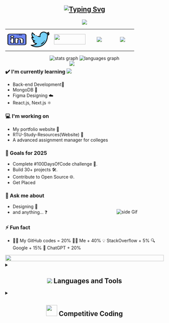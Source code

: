 <h2 align="center">
  <a href= "https://github.com/Aniketyadav05"> <img src = "https://readme-typing-svg.demolab.com?font=Fira+Code&weight=300&size=15&duration=1&center=true&vCenter=true&repeat=false&width=435&lines=%E0%A4%A8%E0%A4%AE%E0%A4%B8%E0%A5%8D%E0%A4%A4%E0%A5%87(Namaste)%F0%9F%99%8F%2C+%E3%83%8A%E3%83%9E%E3%82%B9%E3%83%86%F0%9F%99%8F%2C++I'm+Aniket+Yadav!" alt= "Typing Svg" align="center" /> </a>
</h2>

<p align="center">
  <a href="https://github.com/Aniketyadav05">
    <img src="https://readme-typing-svg.herokuapp.com?font=Shadows+Into+Light&weight=800&pause=1000&color=8227F7&center=true&vCenter=true&width=435&lines=I'm+a+Front-end+Developer;Future+Full-stack+Developer;2%2B+Years+of+Learning+Coding" align="center" /></a>
</p>



<table width="120" align="center">
  <tr>  
    <td align="center" width="60">
      <a href="www.linkedin.com/in/aniketyadav05"><img src="https://raw.githubusercontent.com/8bithemant/8bithemant/master/linkedin.png?raw=true" height="36" width="65"></a>
    </td>
    <td align="center" width="60">
      <a href="https://x.com/AniketYadav05_"><img src="https://raw.githubusercontent.com/8bithemant/8bithemant/master/twitter.png?raw=true" width="60"></a>
    </td>
    <td align="center" width="60">
      <a href="_blank"><img src="https://github.com/Hunterdii/Hunterdii/blob/main/Images/youtube-icon.png" height="33" width="100"></a>
    </td>
    <td align="center" width="60">
      <a href="mailto:yadavaniket7611@gmail.com"><img src="https://user-images.githubusercontent.com/29790345/184528214-8f168ffd-5a4c-4d30-8d6b-917568924fbb.png?raw=true" width="80"></a>
    </td>
    <td align="center" width="60">
      <a href="https://drive.google.com/file/d/1ENgW8wWwbRlkos5c5l7vBbZ7AeAl443e/view?usp=drive_link"><img src="https://user-images.githubusercontent.com/29790345/184600207-42a1a54e-9faa-40c8-b18e-f8230d0c6d7c.png?raw=true" width="60"></a>
    </td>
  </tr>
</table>

<div align="center">
  <img src="https://github-readme-stats.vercel.app/api?username=Aniketyadav05&hide_title=false&hide_rank=false&show_icons=true&include_all_commits=true&count_private=true&disable_animations=false&theme=dracula&locale=en&hide_border=false" height="150" alt="stats graph"  />
  <img src="https://github-readme-stats.vercel.app/api/top-langs?username=Aniketyadav05&locale=en&hide_title=false&layout=compact&card_width=320&langs_count=5&theme=dracula&hide_border=false" height="150" alt="languages graph"  />
</div>
<a href="https://github.com/Aniketyadav05">
<img align='right' src="https://media0.giphy.com/media/v1.Y2lkPTc5MGI3NjExaDgzd2ExNzB0cGs3N3NzdW5tbTlkNWF5OTd4enJoZjF5a2NhbjF3NiZlcD12MV9pbnRlcm5hbF9naWZfYnlfaWQmY3Q9Zw/bGgsc5mWoryfgKBx1u/giphy.gif" width="300"></a>

### ✔️ I'm currently learning <img src="https://media.giphy.com/media/WUlplcMpOCEmTGBtBW/giphy.gif" width="30"> 
- Back-end Development🔐
- MongoDB 🍃
- Figma Designing ☁️
- React.js, Next.js ⚛️

### 💻 I'm working on
- My portfolio website 💼
- RTU-Study-Resources(Website) 🚀
- A advanced assignment manager for colleges
  
### 🌱 Goals for 2025
- Complete #100DaysOfCode challenge 💯.
- Build 30+ projects 🛠️.
- Contribute to Open Source 🌐.
- Get Placed 

### 💭 Ask me about
- Designing 🎨
- and anything... ❓
<a href="buymeacoffee.com/Aniket05_"> <img src="https://media3.giphy.com/media/ZEB6yFbLnhyQf7g3hn/giphy.gif" alt="side Gif" align="right" width="150" height="auto"/> </a>

### ⚡ Fun fact 
- 🐱‍💻 My GitHub codes = 20%  🙋‍♂️ Me + 40%  💡 StackOverflow + 5%  🔍 Google + 15%  🤖 ChatGPT + 20%

<!--📏LINE-->
<img src="https://i.imgur.com/dBaSKWF.gif" height="20" width="100%">

<!--💻Languages and Tools🛠️-->
<details> 
  <summary><h2 align='center'><a href="https://github.com/Hunterdii">
<img src="https://github.com/user-attachments/assets/0cefad05-58a9-4aa0-a070-f75a0c9b0353" height="32px"></a> Languages and Tools</h2>
  
  <a href="https://github.com/Hunterdii">
  </a>
 </summary> 
 <div style="display: flex; align-items: flex-start; align: center">
<table width="100">
</details>
    <h3>👨‍💻 Programming and Markup Languages</h3>
<tr>
    <td align='center' width="190">
        <img src="https://techstack-generator.vercel.app/python-icon.svg" alt="icon" width="70" height="65">
    </td>
    <td align='center' width="190">
            <img src="https://techstack-generator.vercel.app/js-icon.svg" alt="icon" width="90" height="85" />
    </td>
    <td align='center' width="190">
            <img src="https://techstack-generator.vercel.app/cpp-icon.svg" alt="icon" width="80" height="75"/>
    </td>
</tr>
    <tr>
<!--       <td align='center' width="190">
            <img src="https://techstack-generator.vercel.app/ts-icon.svg" alt="icon" width="90" height="85" />
    </td> -->
        <td align='center' width="190">
            <img src="https://github.com/devicons/devicon/blob/v2.16.0/icons/c/c-original.svg" width="60"/>
    </td>
        <td align='center' width="190">
            <img src="https://www.vectorlogo.zone/logos/w3_html5/w3_html5-ar21.svg" width="120"/>
    </td>
        <td align='center' width="190">
            <img src="https://www.vectorlogo.zone/logos/w3_css/w3_css-ar21.svg" width="120"/>
    </td>
    </tr>
</table>
<table width="100">
    <h3>🗄️ Databases and Cloud Hosting</h3>
<tr>
    <td align='center' width="190">
            <img src="https://techstack-generator.vercel.app/mysql-icon.svg" alt="icon" width="90" height="85"/>
    </td>
    <td align='center' width="190">
            <img src="https://www.vectorlogo.zone/logos/mongodb/mongodb-ar21.svg" width="120"/>
    </td>
    <td align='center' width="190">
            <img src="https://techstack-generator.vercel.app/github-icon.svg" alt="icon" width="90" height="85"/>
    </td>
</tr>
</table>
<table width="100">
    <h3>💻 Software and Tools</h3>
<tr>
    <td align='center' width="190">
        <img src="https://www.vectorlogo.zone/logos/visualstudio_code/visualstudio_code-ar21.svg" width="120">
    </td>
<td align='center' width="190">
        <img src="https://www.vectorlogo.zone/logos/figma/figma-ar21.svg" width="120">
    </td>
    <td align='center' width="190">
        <img src="https://www.vectorlogo.zone/logos/git-scm/git-scm-ar21.svg" width="120">
    </td>
<tr> 
    <td align='center' width="190">
        <img src="https://www.vectorlogo.zone/logos/linux/linux-ar21.svg" width="120">
    </td>
    <td align='center' width="190">
        <img src="https://www.vectorlogo.zone/logos/stackoverflow/stackoverflow-ar21.svg" width="120">
    </td>
    <td align='center' width="190">
        <img src="https://www.vectorlogo.zone/logos/jupyter/jupyter-ar21.svg" width="120">
    </td>
    </tr>
    </tr>
</table>
    <table width="100">
    <h3>🧰 Frameworks and Libraries</h3>
    <tr>
    <td align='center' width="190">
        <img src="https://www.vectorlogo.zone/logos/nodejs/nodejs-ar21.svg">
    </td>
    <td align='center' width="190">
        <img src="https://techstack-generator.vercel.app/react-icon.svg" alt="icon" width="80" height="85">
    </td>
    <td align='center' width="190">
        <img src="https://www.vectorlogo.zone/logos/tailwindcss/tailwindcss-ar21.svg">
    </td>
</tr>
</table>
</details>

<!--🏆Competitive Coding Profile-->
<details> 
  <summary><h2 align='center'><a href="https://github.com/Aniketyadav05">
<img src="https://github.com/user-attachments/assets/5b3cb883-6652-4525-a352-b4b9a3501e07" width = 35px height = 35px></a> Competitive Coding</h2>
  </summary>

[![GeeksForGeeks](https://img.shields.io/badge/geeksforfeeks-hunterdxwfu-green)](https://auth.geeksforgeeks.org/user/hunterdxwfu)
<div align="center">
        
  ![Quotes](https://quotes-github-readme.vercel.app/api?type=horizontal&theme=radical)
</div> 

<!-- Jokes Section -->
<div align="center">
  <img src="https://readme-jokes.vercel.app/api?theme=tokyonight" width="330px"/>
</div> 


</details>


